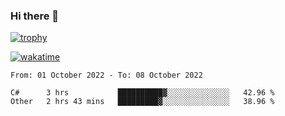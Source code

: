 ### Hi there 👋

[![trophy](https://github-profile-trophy.vercel.app/?username=cxnky&theme=dracula)](https://github.com/ryo-ma/github-profile-trophy)

[![wakatime](https://wakatime.com/badge/user/1c39c599-5497-41b9-a5be-2c4676e7fd23.svg)](https://wakatime.com/@1c39c599-5497-41b9-a5be-2c4676e7fd23)
<!--START_SECTION:waka-->

```text
From: 01 October 2022 - To: 08 October 2022

C#      3 hrs           ██████████▓░░░░░░░░░░░░░░   42.96 %
Other   2 hrs 43 mins   █████████▓░░░░░░░░░░░░░░░   38.96 %
```

<!--END_SECTION:waka-->
